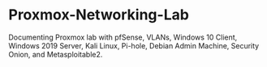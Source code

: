 # Proxmox-Networking-Lab
Documenting Proxmox lab with pfSense, VLANs, Windows 10 Client, Windows 2019 Server, Kali Linux, Pi-hole, Debian Admin Machine, Security Onion, and Metasploitable2.
